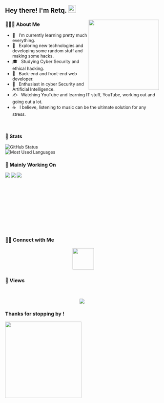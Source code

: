<h2> Hey there! I'm Retq. <img src="https://github.com/souvikguria98/souvikguria98/blob/master/Hi.gif" width="25"></h2>
<img align='right' src="https://media.giphy.com/media/M9gbBd9nbDrOTu1Mqx/giphy.gif" width="230">

<p align="center">

<h3> 👨🏻‍💻 About Me </h3>

- 🔭 &nbsp; I’m currently learning pretty much everything.
- 🤔 &nbsp; Exploring new technologies and developing some random stuff and making some hacks.
- 🎓 &nbsp; Studying Cyber Security and ethical hacking.
- 💼 &nbsp; Back-end and front-end web developer.
- 🌱 &nbsp; Enthusiast in cyber Security and Artificial Intelligence.
- ✍️ &nbsp; Watching YouTube and learning IT stuff, YouTube, working out and going out a lot.
- ☕ &nbsp; I believe, listening to music can be the ultimate solution for any stress. 

</p>

<br>

<h3>🥋 Stats</h3>

<img src="https://github-readme-stats.vercel.app/api?username=retq&count_private=true&show_icons=true&theme=great-gatsby" alt="GitHub Status"/>

</br>

<img src = "https://github-readme-stats.vercel.app/api/top-langs/?username=retq&show_icons=true&layout=compact&theme=great-gatsby" alt="Most Used Languages">


<h3>🔧 Mainly Working On</h3>

<a href="https://github.com/retq/CSScript">
  <img align="left" src="https://github-readme-stats.vercel.app/api/pin/?username=retq&repo=CSScript" />
</a>
<a href="https://github.com/retq/HUGEUserAuthentication">
  <img align="left" src="https://github-readme-stats.vercel.app/api/pin/?username=retq&repo=HUGEUserAuthentication" />
</a>
<a href="https://github.com/retq/vc4cl-compiler">
  <img align="left" src="https://github-readme-stats.vercel.app/api/pin/?username=retq&repo=vc4cl-compiler" />
</a>

<br>
<br>
<br>
<br>
<br>
<br>
<br>
<br>
<br>
<br>
<br>

<h3> 🤝🏻 Connect with Me </h3>

<p align="center">
&nbsp; <a href="https://twitter.com/retqdev" target="_blank" rel="noopener noreferrer"><img src="https://img.icons8.com/plasticine/100/000000/twitter.png" width="70" /></a>
</p>

<h3> 👀 Views </h3>

<p align="center"> 
  <br>  <br>
  <img src="https://profile-counter.glitch.me/retq/count.svg"/>
</p>

<h3>Thanks for stopping by !</h3>

<img src="https://media.giphy.com/media/dxn6fRlTIShoeBr69N/giphy.gif" width="250">
